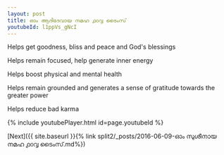 ```yaml
---
layout: post
title: ഓം ആദിദേവായ നമഹ ൧൦൮ ടൈംസ്
youtubeId: l1ppVs_gNcI
---
```

 
 
Helps get goodness, bliss and peace and God's blessings
 
Helps remain focused, help generate inner energy 
 
Helps boost physical and mental health 
 
Helps remain grounded and generates a sense of gratitude towards the greater power 
 
Helps reduce bad karma
 
 
 
 


{% include youtubePlayer.html id=page.youtubeId %}
 
[Next]({{ site.baseurl }}{% link  split2/_posts/2016-06-09-ഓം സുശീനായ നമഹ ൧൦൮ ടൈംസ്.md%})
 
